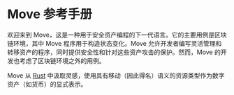 # Move 参考手册

欢迎来到 Move，这是一种用于安全资产编程的下一代语言。它的主要用例是区块链环境，其中 Move 程序用于构造状态变化。Move 允许开发者编写灵活管理和转移资产的程序，同时提供安全性和针对这些资产攻击的保护。然而，Move 的开发也考虑了区块链环境之外的用例。

Move 从 [Rust](https://www.rust-lang.org/) 中汲取灵感，使用具有移动（因此得名）语义的资源类型作为数字资产（如货币）的显式表示。

<!-- TODO do we have a pre-existing summary we can copy in here? -->